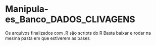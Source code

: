 # Manipula-es_Banco_DADOS_CLIVAGENS

Os arquivos finalizados com .R são scripts do R
Basta baixar e rodar na mesma pasta em que estiverem as bases
